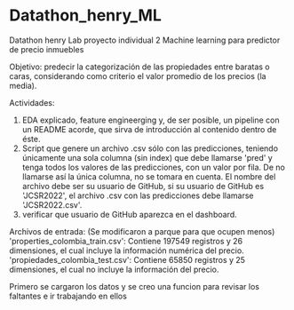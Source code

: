 # Datathon_henry_ML
Datathon henry Lab proyecto individual 2 Machine learning para predictor de precio inmuebles


Objetivo: predecir la categorización de las propiedades entre baratas o caras, considerando como criterio el valor promedio de los precios (la media).​

Actividades:
1. EDA explicado, feature engineerging y, de ser posible, un pipeline con un README acorde, que sirva de introducción al contenido dentro de éste.
2. Script que genere un archivo .csv sólo con las predicciones, teniendo únicamente una sola columna (sin index) que debe llamarse 'pred' y tenga todos los valores de las predicciones, con un valor por fila. De no llamarse así la única columna, no se tomara en cuenta. ​El nombre del archivo debe ser su usuario de GitHub, si su usuario de GitHub es 'JCSR2022', el archivo .csv con las predicciones debe llamarse 'JCSR2022.csv'. 
3. verificar que usuario de GitHub aparezca en el dashboard.

Archivos de entrada: (Se modificaron a parque para que ocupen menos)
'properties_colombia_train.csv': Contiene 197549 registros y 26 dimensiones, el cual incluye la información numérica del precio.
'propiedades_colombia_test.csv': Contiene 65850 registros y 25 dimensiones, el cual no incluye la información del precio.​

Primero se cargaron los datos y se creo una funcion para revisar los faltantes e ir trabajando en ellos

